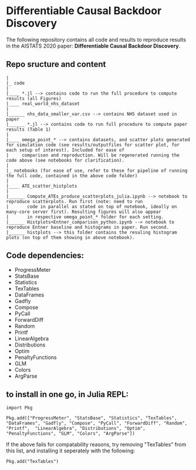 
Differentiable Causal Backdoor Discovery
============

The following repository contains all code and results to reproduce results in the AISTATS 2020 paper: **Differentiable Causal Backdoor Discovery**.


## Repo sructure and content
```
|
|_ code
|
|____ *.jl --> contains code to run the full procedure to compute results (all Figures)
|____ real_world_nhs_dataset
|
|______ nhs_data_smaller_var.csv --> contains NHS dataset used in paper
|______ *.jl --> contains code to run full procedure to compute paper results (Table 1)
|
|____ omega_point_* --> contains datasets, and scatter plots generated for simulation code (see results/outputfiles for scatter plot, for each setup of interest). Included for ease of 
|     comparison and reproduction. Will be regenerated running the code above (see notebooks for clarification).
|
|_ notebooks (for ease of use, refer to these for pipeline of running the full code, contained in the above code folder)
|
|____ ATE_scatter_histplots
|
|______ Compute_ATEs_produce_scatterplots_julia.ipynb --> notebook to reproduce scatterplots. Run first (note: need to run    
|       code in parallel as stated on top of notebook, ideally on many-core server first). Resulting figures will also appear 
|       in respective omega_point_* folder for each setting.
|______ Histplots+Entner_comparison_python.ipynb --> notebook to reproduce Entner baseline and histograms in paper. Run second.
|______ histplots --> this folder contains the resuling histogram plots (on top of them showing in above notebook).
```

## Code dependencies:

* ProgressMeter
* StatsBase
* Statistics
* TexTables
* DataFrames
* Gadfly
* Compose
* PyCall
* ForwardDiff
* Random
* Printf
* LinearAlgebra
* Distributions
* Optim
* PenaltyFunctions
* GLM
* Colors
* ArgParse

## to install in one go, in Julia REPL: 
`import Pkg`

`Pkg.add(["ProgressMeter", "StatsBase", "Statistics", "TexTables", "DataFrames", "Gadfly", "Compose", "PyCall", "ForwardDiff", "Random", "Printf", 
"LinearAlgebra", "Distributions", "Optim", "PenaltyFunctions", "GLM", "Colors", "ArgParse"])`

If the above fails for compatability reasons, try removing "TexTables" from this list, and installing it seperately with the following:

`Pkg.add("TexTables")`
